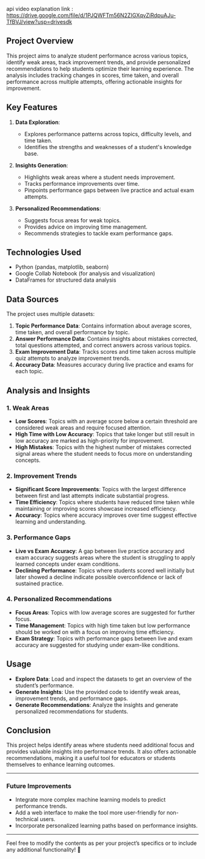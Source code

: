 api video explanation link : https://drive.google.com/file/d/1PJQWFTm56N2ZIGXqvZiRdpuAJu-TfBVJ/view?usp=drivesdk
## **Project Overview**
This project aims to analyze student performance across various topics, identify weak areas, track improvement trends, and provide personalized recommendations to help students optimize their learning experience. The analysis includes tracking changes in scores, time taken, and overall performance across multiple attempts, offering actionable insights for improvement.

## **Key Features**
1. **Data Exploration**: 
   - Explores performance patterns across topics, difficulty levels, and time taken.
   - Identifies the strengths and weaknesses of a student's knowledge base.

2. **Insights Generation**:
   - Highlights weak areas where a student needs improvement.
   - Tracks performance improvements over time.
   - Pinpoints performance gaps between live practice and actual exam attempts.

3. **Personalized Recommendations**:
   - Suggests focus areas for weak topics.
   - Provides advice on improving time management.
   - Recommends strategies to tackle exam performance gaps.

## **Technologies Used**
- Python (pandas, matplotlib, seaborn)
- Google Collab Notebook (for analysis and visualization)
- DataFrames for structured data analysis

## **Data Sources**
The project uses multiple datasets:
1. **Topic Performance Data**: Contains information about average scores, time taken, and overall performance by topic.
2. **Answer Performance Data**: Contains insights about mistakes corrected, total questions attempted, and correct answers across various topics.
3. **Exam Improvement Data**: Tracks scores and time taken across multiple quiz attempts to analyze improvement trends.
4. **Accuracy Data**: Measures accuracy during live practice and exams for each topic.

## **Analysis and Insights**

### **1. Weak Areas**
- **Low Scores**: Topics with an average score below a certain threshold are considered weak areas and require focused attention.
- **High Time with Low Accuracy**: Topics that take longer but still result in low accuracy are marked as high-priority for improvement.
- **High Mistakes**: Topics with the highest number of mistakes corrected signal areas where the student needs to focus more on understanding concepts.

### **2. Improvement Trends**
- **Significant Score Improvements**: Topics with the largest difference between first and last attempts indicate substantial progress.
- **Time Efficiency**: Topics where students have reduced time taken while maintaining or improving scores showcase increased efficiency.
- **Accuracy**: Topics where accuracy improves over time suggest effective learning and understanding.

### **3. Performance Gaps**
- **Live vs Exam Accuracy**: A gap between live practice accuracy and exam accuracy suggests areas where the student is struggling to apply learned concepts under exam conditions.
- **Declining Performance**: Topics where students scored well initially but later showed a decline indicate possible overconfidence or lack of sustained practice.

### **4. Personalized Recommendations**
- **Focus Areas**: Topics with low average scores are suggested for further focus.
- **Time Management**: Topics with high time taken but low performance should be worked on with a focus on improving time efficiency.
- **Exam Strategy**: Topics with performance gaps between live and exam accuracy are suggested for studying under exam-like conditions.

## **Usage**
- **Explore Data**: Load and inspect the datasets to get an overview of the student’s performance.
- **Generate Insights**: Use the provided code to identify weak areas, improvement trends, and performance gaps.
- **Generate Recommendations**: Analyze the insights and generate personalized recommendations for students.

## **Conclusion**
This project helps identify areas where students need additional focus and provides valuable insights into performance trends. It also offers actionable recommendations, making it a useful tool for educators or students themselves to enhance learning outcomes.

---

### **Future Improvements**
- Integrate more complex machine learning models to predict performance trends.
- Add a web interface to make the tool more user-friendly for non-technical users.
- Incorporate personalized learning paths based on performance insights.

---

Feel free to modify the contents as per your project’s specifics or to include any additional functionality! 🎀
